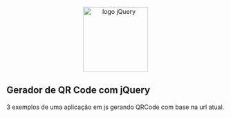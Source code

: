 <p align="center">
  <a href="https://jquery.com/" target="_blank">
    <img alt="logo jQuery" src="https://upload.wikimedia.org/wikipedia/en/9/9e/JQuery_logo.svg" width="auto" height="150px"/>
  </a>
</p>

## Gerador de QR Code com jQuery 

3 exemplos de uma aplicação em js gerando QRCode com base na url atual.




